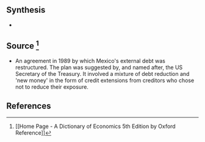 ## Synthesis
- 
## Source [^1]
- An agreement in 1989 by which Mexico's external debt was restructured. The plan was suggested by, and named after, the US Secretary of the Treasury. It involved a mixture of debt reduction and 'new money' in the form of credit extensions from creditors who chose not to reduce their exposure.
## References

[^1]: [[Home Page - A Dictionary of Economics 5th Edition by Oxford Reference]]